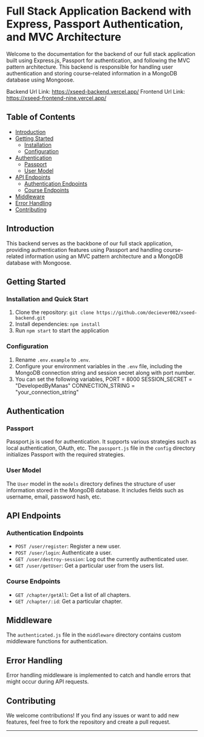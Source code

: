 # Full Stack Application Backend with Express, Passport Authentication, and MVC Architecture

Welcome to the documentation for the backend of our full stack application built using Express.js, Passport for authentication, and following the MVC pattern architecture. This backend is responsible for handling user authentication and storing course-related information in a MongoDB database using Mongoose.

Backend Url Link: https://xseed-backend.vercel.app/
Frontend Url Link: https://xseed-frontend-nine.vercel.app/


## Table of Contents

- [Introduction](#introduction)
- [Getting Started](#getting-started)
  - [Installation](#installation)
  - [Configuration](#configuration)
- [Authentication](#authentication)
  - [Passport](#passport)
  - [User Model](#user-model)
- [API Endpoints](#api-endpoints)
  - [Authentication Endpoints](#authentication-endpoints)
  - [Course Endpoints](#course-endpoints)
- [Middleware](#middleware)
- [Error Handling](#error-handling)
- [Contributing](#contributing)

## Introduction

This backend serves as the backbone of our full stack application, providing authentication features using Passport and handling course-related information using an MVC pattern architecture and a MongoDB database with Mongoose.

## Getting Started

### Installation and Quick Start

1. Clone the repository: `git clone https://github.com/deciever002/xseed-backend.git`
2. Install dependencies: `npm install`
3. Run `npm start` to start the application

### Configuration

1. Rename `.env.example` to `.env`.
2. Configure your environment variables in the `.env` file, including the MongoDB connection string and session secret along with port number.
3. You can set the following variables,
PORT = 8000
SESSION_SECRET = "DevelopedByManas"
CONNECTION_STRING = "your_connection_string"

## Authentication

### Passport

Passport.js is used for authentication. It supports various strategies such as local authentication, OAuth, etc. The `passport.js` file in the `config` directory initializes Passport with the required strategies.

### User Model

The `User` model in the `models` directory defines the structure of user information stored in the MongoDB database. It includes fields such as username, email, password hash, etc.

## API Endpoints

### Authentication Endpoints

- `POST /user/register`: Register a new user.
- `POST /user/login`: Authenticate a user.
- `GET /user/destroy-session`: Log out the currently authenticated user.
- `GET /user/getUser`: Get a particular user from the users list.

### Course Endpoints

- `GET /chapter/getAll`: Get a list of all chapters.
- `GET /chapter/:id`: Get a particular chapter.

## Middleware

The `authenticated.js` file in the `middleware` directory contains custom middleware functions for authentication.

## Error Handling

Error handling middleware is implemented to catch and handle errors that might occur during API requests.

## Contributing

We welcome contributions! If you find any issues or want to add new features, feel free to fork the repository and create a pull request.


---

